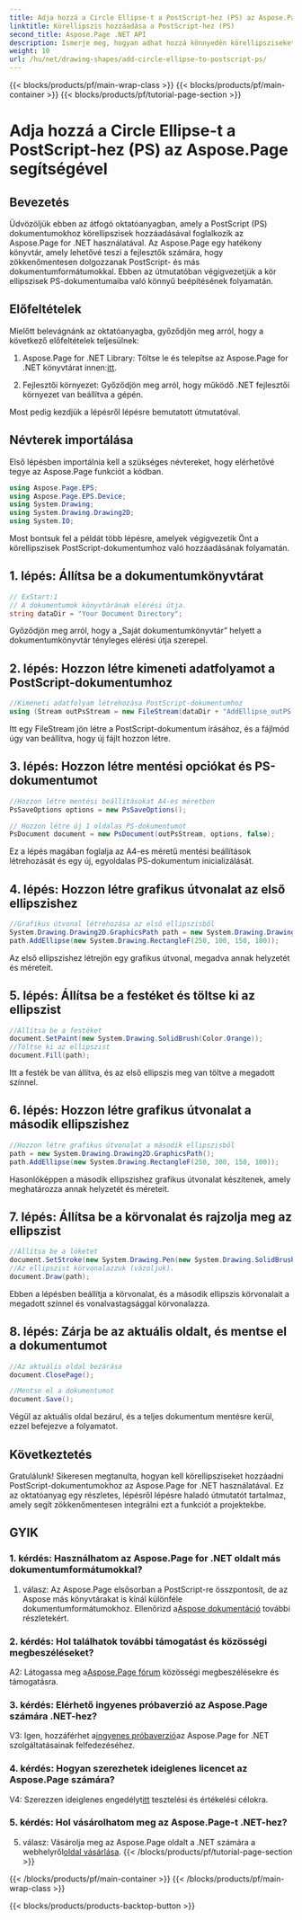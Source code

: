 ```yaml
---
title: Adja hozzá a Circle Ellipse-t a PostScript-hez (PS) az Aspose.Page segítségével
linktitle: Körellipszis hozzáadása a PostScript-hez (PS)
second_title: Aspose.Page .NET API
description: Ismerje meg, hogyan adhat hozzá könnyedén körellipsziseket PostScript (PS) dokumentumokhoz az Aspose.Page for .NET használatával. Kövesse lépésenkénti útmutatónkat a zökkenőmentes integráció érdekében.
weight: 10
url: /hu/net/drawing-shapes/add-circle-ellipse-to-postscript-ps/
---
```


{{< blocks/products/pf/main-wrap-class >}}
{{< blocks/products/pf/main-container >}}
{{< blocks/products/pf/tutorial-page-section >}}

# Adja hozzá a Circle Ellipse-t a PostScript-hez (PS) az Aspose.Page segítségével

## Bevezetés

Üdvözöljük ebben az átfogó oktatóanyagban, amely a PostScript (PS) dokumentumokhoz körellipszisek hozzáadásával foglalkozik az Aspose.Page for .NET használatával. Az Aspose.Page egy hatékony könyvtár, amely lehetővé teszi a fejlesztők számára, hogy zökkenőmentesen dolgozzanak PostScript- és más dokumentumformátumokkal. Ebben az útmutatóban végigvezetjük a kör ellipszisek PS-dokumentumaiba való könnyű beépítésének folyamatán.

## Előfeltételek

Mielőtt belevágnánk az oktatóanyagba, győződjön meg arról, hogy a következő előfeltételek teljesülnek:

1.  Aspose.Page for .NET Library: Töltse le és telepítse az Aspose.Page for .NET könyvtárat innen:[itt](https://releases.aspose.com/page/net/).

2. Fejlesztői környezet: Győződjön meg arról, hogy működő .NET fejlesztői környezet van beállítva a gépén.

Most pedig kezdjük a lépésről lépésre bemutatott útmutatóval.

## Névterek importálása

Első lépésben importálnia kell a szükséges névtereket, hogy elérhetővé tegye az Aspose.Page funkciót a kódban.

```csharp
using Aspose.Page.EPS;
using Aspose.Page.EPS.Device;
using System.Drawing;
using System.Drawing.Drawing2D;
using System.IO;
```

Most bontsuk fel a példát több lépésre, amelyek végigvezetik Önt a körellipszisek PostScript-dokumentumhoz való hozzáadásának folyamatán.

## 1. lépés: Állítsa be a dokumentumkönyvtárat

```csharp
// ExStart:1
// A dokumentumok könyvtárának elérési útja.
string dataDir = "Your Document Directory";
```

Győződjön meg arról, hogy a „Saját dokumentumkönyvtár” helyett a dokumentumkönyvtár tényleges elérési útja szerepel.

## 2. lépés: Hozzon létre kimeneti adatfolyamot a PostScript-dokumentumhoz

```csharp
//Kimeneti adatfolyam létrehozása PostScript-dokumentumhoz
using (Stream outPsStream = new FileStream(dataDir + "AddEllipse_outPS.ps", FileMode.Create))
```

Itt egy FileStream jön létre a PostScript-dokumentum írásához, és a fájlmód úgy van beállítva, hogy új fájlt hozzon létre.

## 3. lépés: Hozzon létre mentési opciókat és PS-dokumentumot

```csharp
//Hozzon létre mentési beállításokat A4-es méretben
PsSaveOptions options = new PsSaveOptions();

// Hozzon létre új 1 oldalas PS-dokumentumot
PsDocument document = new PsDocument(outPsStream, options, false);
```

Ez a lépés magában foglalja az A4-es méretű mentési beállítások létrehozását és egy új, egyoldalas PS-dokumentum inicializálását.

## 4. lépés: Hozzon létre grafikus útvonalat az első ellipszishez

```csharp
//Grafikus útvonal létrehozása az első ellipszisből
System.Drawing.Drawing2D.GraphicsPath path = new System.Drawing.Drawing2D.GraphicsPath();
path.AddEllipse(new System.Drawing.RectangleF(250, 100, 150, 100));
```

Az első ellipszishez létrejön egy grafikus útvonal, megadva annak helyzetét és méreteit.

## 5. lépés: Állítsa be a festéket és töltse ki az ellipszist

```csharp
//Állítsa be a festéket
document.SetPaint(new System.Drawing.SolidBrush(Color.Orange));
//Töltse ki az ellipszist
document.Fill(path);
```

Itt a festék be van állítva, és az első ellipszis meg van töltve a megadott színnel.

## 6. lépés: Hozzon létre grafikus útvonalat a második ellipszishez

```csharp
//Hozzon létre grafikus útvonalat a második ellipszisből
path = new System.Drawing.Drawing2D.GraphicsPath();
path.AddEllipse(new System.Drawing.RectangleF(250, 300, 150, 100));
```

Hasonlóképpen a második ellipszishez grafikus útvonalat készítenek, amely meghatározza annak helyzetét és méreteit.

## 7. lépés: Állítsa be a körvonalat és rajzolja meg az ellipszist

```csharp
//Állítsa be a löketet
document.SetStroke(new System.Drawing.Pen(new System.Drawing.SolidBrush(Color.Red), 3));
//Az ellipszist körvonalazzuk (vázoljuk).
document.Draw(path);
```

Ebben a lépésben beállítja a körvonalat, és a második ellipszis körvonalait a megadott színnel és vonalvastagsággal körvonalazza.

## 8. lépés: Zárja be az aktuális oldalt, és mentse el a dokumentumot

```csharp
//Az aktuális oldal bezárása
document.ClosePage();

//Mentse el a dokumentumot
document.Save();
```

Végül az aktuális oldal bezárul, és a teljes dokumentum mentésre kerül, ezzel befejezve a folyamatot.

## Következtetés

Gratulálunk! Sikeresen megtanulta, hogyan kell körellipsziseket hozzáadni PostScript-dokumentumokhoz az Aspose.Page for .NET használatával. Ez az oktatóanyag egy részletes, lépésről lépésre haladó útmutatót tartalmaz, amely segít zökkenőmentesen integrálni ezt a funkciót a projektekbe.

## GYIK

### 1. kérdés: Használhatom az Aspose.Page for .NET oldalt más dokumentumformátumokkal?

 1. válasz: Az Aspose.Page elsősorban a PostScript-re összpontosít, de az Aspose más könyvtárakat is kínál különféle dokumentumformátumokhoz. Ellenőrizd a[Aspose dokumentáció](https://reference.aspose.com/page/net/) további részletekért.

### 2. kérdés: Hol találhatok további támogatást és közösségi megbeszéléseket?

 A2: Látogassa meg a[Aspose.Page fórum](https://forum.aspose.com/c/page/39) közösségi megbeszélésekre és támogatásra.

### 3. kérdés: Elérhető ingyenes próbaverzió az Aspose.Page számára .NET-hez?

 V3: Igen, hozzáférhet a[ingyenes próbaverzió](https://releases.aspose.com/)az Aspose.Page for .NET szolgáltatásainak felfedezéséhez.

### 4. kérdés: Hogyan szerezhetek ideiglenes licencet az Aspose.Page számára?

 V4: Szerezzen ideiglenes engedélyt[itt](https://purchase.aspose.com/temporary-license/) tesztelési és értékelési célokra.

### 5. kérdés: Hol vásárolhatom meg az Aspose.Page-t .NET-hez?

 5. válasz: Vásárolja meg az Aspose.Page oldalt a .NET számára a webhelyről[oldal vásárlása](https://purchase.aspose.com/buy).
{{< /blocks/products/pf/tutorial-page-section >}}

{{< /blocks/products/pf/main-container >}}
{{< /blocks/products/pf/main-wrap-class >}}

{{< blocks/products/products-backtop-button >}}
